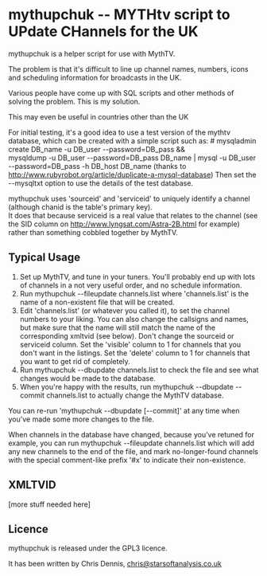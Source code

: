 mythupchuk -- MYTHtv script to UPdate CHannels for the UK
=========================================================

mythupchuk is a helper script for use with MythTV.

The problem is that it's difficult to line up channel names, numbers, icons
and scheduling information for broadcasts in the UK.

Various people have come up with SQL scripts and other methods of solving the problem.
This is my solution.

This may even be useful in countries other than the UK


For initial testing, it's a good idea to use a test version of the mythtv
database, which can be created with a simple script such as:
	# mysqladmin create DB_name -u DB_user --password=DB_pass && \
	  mysqldump -u DB_user --password=DB_pass DB_name | mysql -u DB_user --password=DB_pass -h DB_host DB_name
(thanks to http://www.rubyrobot.org/article/duplicate-a-mysql-database)
Then set the --mysqltxt option to use the details of the test database.

mythupchuk uses 'sourceid' and 'serviceid' to uniquely identify a channel (although chanid is the table's primary key).  
It does that because
serviceid is a real value that relates to the channel
(see the SID column on http://www.lyngsat.com/Astra-2B.html for example)
rather than something cobbled together by MythTV.

Typical Usage
-------------

1. Set up MythTV, and tune in your tuners.  You'll probably end up with lots of channels in a not very useful order, and no schedule information.
2. Run 
		mythupchuk --fileupdate channels.list
where 'channels.list' is the name of a non-existent file that will be created.
3. Edit 'channels.list' (or whatever you called it), to set the channel numbers to your liking.  You can also change the callsigns and names, but make sure that the name will still match the name of the corresponding xmltvid (see below).  Don't change the sourceid or serviceid column.  Set the 'visible' column to 1 for channels that you don't want in the listings.  Set the 'delete' column to 1 for channels that you want to get rid of completely.
4. Run
		mythupchuk --dbupdate channels.list
to check the file and see what changes would be made to the database.
5. When you're happy with the results, run
		mythupchuk --dbupdate --commit channels.list
to actually change the MythTV database.

You can re-run 'mythupchuk --dbupdate [--commit]' at any time when you've made some more changes to the file.

When channels in the database have changed, because you've retuned for example, you can run
		mythupchuk --fileupdate channels.list
which will add any new channels to the end of the file, and mark no-longer-found channels with the special
comment-like prefix '#x' to indicate their non-existence.

XMLTVID
-------

[more stuff needed here]

Licence
-------

mythupchuk is released under the GPL3 licence.

It has been written by Chris Dennis, chris@starsoftanalysis.co.uk



